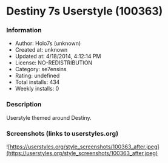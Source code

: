 # Destiny 7s Userstyle (100363)

### Information
- Author: Holo7s (unknown)
- Created at: unknown
- Updated at: 4/18/2014, 4:12:14 PM
- License: NO-REDISTRIBUTION
- Category: se7ensins
- Rating: undefined
- Total installs: 434
- Weekly installs: 0


### Description
Userstyle themed around Destiny.


### Screenshots (links to userstyles.org)
![https://userstyles.org/style_screenshots/100363_after.jpeg](https://userstyles.org/style_screenshots/100363_after.jpeg)


